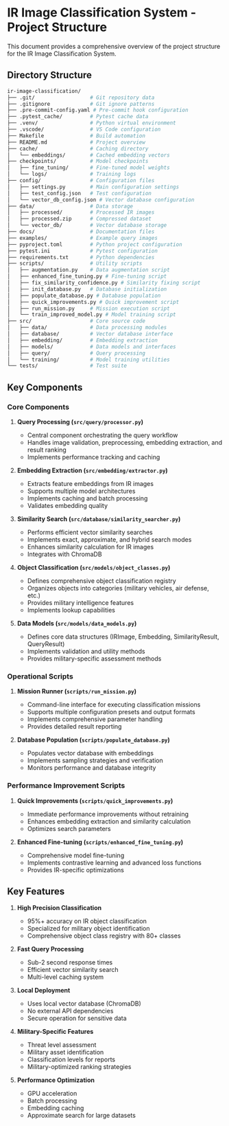 # IR Image Classification System - Project Structure

This document provides a comprehensive overview of the project structure for the IR Image Classification System.

## Directory Structure

```bash
ir-image-classification/
├── .git/                  # Git repository data
├── .gitignore             # Git ignore patterns
├── .pre-commit-config.yaml # Pre-commit hook configuration
├── .pytest_cache/         # Pytest cache data
├── .venv/                 # Python virtual environment
├── .vscode/               # VS Code configuration
├── Makefile               # Build automation
├── README.md              # Project overview
├── cache/                 # Caching directory
│   └── embeddings/        # Cached embedding vectors
├── checkpoints/           # Model checkpoints
│   ├── fine_tuning/       # Fine-tuned model weights
│   └── logs/              # Training logs
├── config/                # Configuration files
│   ├── settings.py        # Main configuration settings
│   ├── test_config.json   # Test configuration
│   └── vector_db_config.json # Vector database configuration
├── data/                  # Data storage
│   ├── processed/         # Processed IR images
│   ├── processed.zip      # Compressed dataset
│   └── vector_db/         # Vector database storage
├── docs/                  # Documentation files
├── examples/              # Example query images
├── pyproject.toml         # Python project configuration
├── pytest.ini             # Pytest configuration
├── requirements.txt       # Python dependencies
├── scripts/               # Utility scripts
│   ├── augmentation.py    # Data augmentation script
│   ├── enhanced_fine_tuning.py # Fine-tuning script
│   ├── fix_similarity_confidence.py # Similarity fixing script
│   ├── init_database.py   # Database initialization
│   ├── populate_database.py # Database population
│   ├── quick_improvements.py # Quick improvement script
│   ├── run_mission.py     # Mission execution script
│   └── train_improved_model.py # Model training script
├── src/                   # Core source code
│   ├── data/              # Data processing modules
│   ├── database/          # Vector database interface
│   ├── embedding/         # Embedding extraction
│   ├── models/            # Data models and interfaces
│   ├── query/             # Query processing
│   └── training/          # Model training utilities
└── tests/                 # Test suite
```

## Key Components

### Core Components

1. **Query Processing (`src/query/processor.py`)**

   - Central component orchestrating the query workflow
   - Handles image validation, preprocessing, embedding extraction, and result ranking
   - Implements performance tracking and caching

2. **Embedding Extraction (`src/embedding/extractor.py`)**

   - Extracts feature embeddings from IR images
   - Supports multiple model architectures
   - Implements caching and batch processing
   - Validates embedding quality

3. **Similarity Search (`src/database/similarity_searcher.py`)**

   - Performs efficient vector similarity searches
   - Implements exact, approximate, and hybrid search modes
   - Enhances similarity calculation for IR images
   - Integrates with ChromaDB

4. **Object Classification (`src/models/object_classes.py`)**

   - Defines comprehensive object classification registry
   - Organizes objects into categories (military vehicles, air defense, etc.)
   - Provides military intelligence features
   - Implements lookup capabilities

5. **Data Models (`src/models/data_models.py`)**
   - Defines core data structures (IRImage, Embedding, SimilarityResult, QueryResult)
   - Implements validation and utility methods
   - Provides military-specific assessment methods

### Operational Scripts

1. **Mission Runner (`scripts/run_mission.py`)**

   - Command-line interface for executing classification missions
   - Supports multiple configuration presets and output formats
   - Implements comprehensive parameter handling
   - Provides detailed result reporting

2. **Database Population (`scripts/populate_database.py`)**
   - Populates vector database with embeddings
   - Implements sampling strategies and verification
   - Monitors performance and database integrity

### Performance Improvement Scripts

1. **Quick Improvements (`scripts/quick_improvements.py`)**

   - Immediate performance improvements without retraining
   - Enhances embedding extraction and similarity calculation
   - Optimizes search parameters

2. **Enhanced Fine-tuning (`scripts/enhanced_fine_tuning.py`)**
   - Comprehensive model fine-tuning
   - Implements contrastive learning and advanced loss functions
   - Provides IR-specific optimizations

## Key Features

1. **High Precision Classification**

   - 95%+ accuracy on IR object classification
   - Specialized for military object identification
   - Comprehensive object class registry with 80+ classes

2. **Fast Query Processing**

   - Sub-2 second response times
   - Efficient vector similarity search
   - Multi-level caching system

3. **Local Deployment**

   - Uses local vector database (ChromaDB)
   - No external API dependencies
   - Secure operation for sensitive data

4. **Military-Specific Features**

   - Threat level assessment
   - Military asset identification
   - Classification levels for reports
   - Military-optimized ranking strategies

5. **Performance Optimization**
   - GPU acceleration
   - Batch processing
   - Embedding caching
   - Approximate search for large datasets
